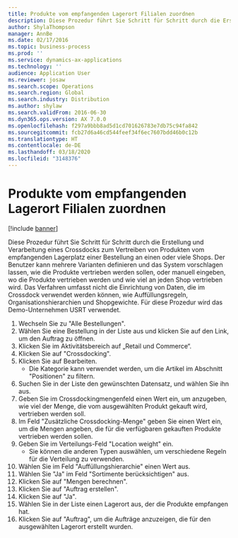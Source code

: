 ```yaml
---
title: Produkte vom empfangenden Lagerort Filialen zuordnen
description: Diese Prozedur führt Sie Schritt für Schritt durch die Erstellung und Verarbeitung eines Crossdocks zum Vertreiben von Produkten vom empfangenden Lagerplatz einer Bestellung an einen oder viele Shops.
author: ShylaThompson
manager: AnnBe
ms.date: 02/17/2016
ms.topic: business-process
ms.prod: ''
ms.service: dynamics-ax-applications
ms.technology: ''
audience: Application User
ms.reviewer: josaw
ms.search.scope: Operations
ms.search.region: Global
ms.search.industry: Distribution
ms.author: shylaw
ms.search.validFrom: 2016-06-30
ms.dyn365.ops.version: AX 7.0.0
ms.openlocfilehash: f297a9bbb8ad5d1cd701626783e7db75c94fa842
ms.sourcegitcommit: fcb27d6a46cd544feef34f6ec7607bdd46b0c12b
ms.translationtype: HT
ms.contentlocale: de-DE
ms.lasthandoff: 03/18/2020
ms.locfileid: "3148376"
---
```

# <a name="cross-dock-products-from-receiving-warehouse-to-stores"></a>Produkte vom empfangenden Lagerort Filialen zuordnen

[!include [banner](../../includes/banner.md)]

Diese Prozedur führt Sie Schritt für Schritt durch die Erstellung und Verarbeitung eines Crossdocks zum Vertreiben von Produkten vom empfangenden Lagerplatz einer Bestellung an einen oder viele Shops. Der Benutzer kann mehrere Varianten definieren und das System vorschlagen lassen, wie die Produkte vertrieben werden sollen, oder manuell eingeben, wo die Produkte vertrieben werden und wie viel an jeden Shop vertrieben wird. Das Verfahren umfasst nicht die Einrichtung von Daten, die im Crossdock verwendet werden können, wie Auffüllungsregeln, Organisationshierarchien und Shopgewichte. Für diese Prozedur wird das Demo-Unternehmen USRT verwendet.

1. Wechseln Sie zu "Alle Bestellungen".
2. Wählen Sie eine Bestellung in der Liste aus und klicken Sie auf den Link, um den Auftrag zu öffnen.
3. Klicken Sie im Aktivitätsbereich auf „Retail und Commerce“.
4. Klicken Sie auf "Crossdocking".
5. Klicken Sie auf Bearbeiten.
    * Die Kategorie kann verwendet werden, um die Artikel im Abschnitt "Positionen" zu filtern.  
6. Suchen Sie in der Liste den gewünschten Datensatz, und wählen Sie ihn aus.
7. Geben Sie im Crossdockingmengenfeld einen Wert ein, um anzugeben, wie viel der Menge, die vom ausgewählten Produkt gekauft wird, vertrieben werden soll.
8. Im Feld "Zusätzliche Crossdocking-Menge" geben Sie einen Wert ein, um die Mengen angeben, die für die verfügbaren gekauften Produkte vertrieben werden sollen.
9. Geben Sie im Verteilungs-Feld "Location weight" ein.
    * Sie können die anderen Typen auswählen, um verschiedene Regeln für die Verteilung zu verwenden.  
10. Wählen Sie im Feld "Auffüllungshierarchie" einen Wert aus.
11. Wählen Sie "Ja" im Feld "Sortimente berücksichtigen" aus.
12. Klicken Sie auf "Mengen berechnen".
13. Klicken Sie auf "Auftrag erstellen".
14. Klicken Sie auf "Ja".
15. Wählen Sie in der Liste einen Lagerort aus, der die Produkte empfangen hat.
16. Klicken Sie auf "Auftrag", um die Aufträge anzuzeigen, die für den ausgewählten Lagerort erstellt wurden.

